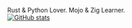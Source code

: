 Rust & Python Lover. Mojo & Zig Learner.<br>
[![GitHub stats](https://github-readme-stats.vercel.app/api?username=sibarras&show_icons=true&theme=transparent)](https://github.com/anuraghazra/github-readme-stats)
